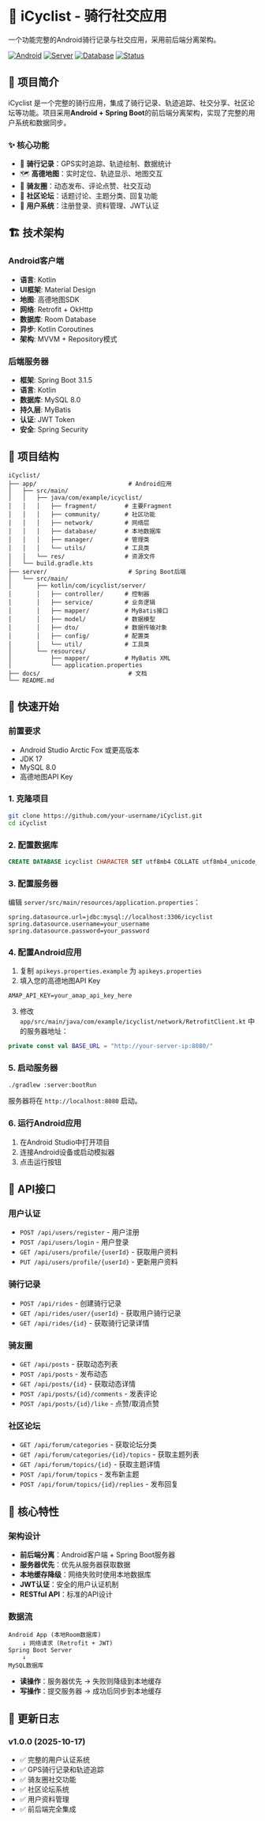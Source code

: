# 🚴 iCyclist - 骑行社交应用

一个功能完整的Android骑行记录与社交应用，采用前后端分离架构。

[![Android](https://img.shields.io/badge/Android-Kotlin-brightgreen)](https://kotlinlang.org/)
[![Server](https://img.shields.io/badge/Server-Spring%20Boot-blue)](https://spring.io/projects/spring-boot)
[![Database](https://img.shields.io/badge/Database-MySQL-orange)](https://www.mysql.com/)
[![Status](https://img.shields.io/badge/Status-Complete-success)](https://github.com)

## 📱 项目简介

iCyclist 是一个完整的骑行应用，集成了骑行记录、轨迹追踪、社交分享、社区论坛等功能。项目采用**Android + Spring Boot**的前后端分离架构，实现了完整的用户系统和数据同步。

### ✨ 核心功能

- 🚴 **骑行记录**：GPS实时追踪、轨迹绘制、数据统计
- 🗺️ **高德地图**：实时定位、轨迹显示、地图交互
- 📱 **骑友圈**：动态发布、评论点赞、社交互动
- 💬 **社区论坛**：话题讨论、主题分类、回复功能
- 👤 **用户系统**：注册登录、资料管理、JWT认证

## 🏗️ 技术架构

### Android客户端

- **语言**: Kotlin
- **UI框架**: Material Design
- **地图**: 高德地图SDK
- **网络**: Retrofit + OkHttp
- **数据库**: Room Database
- **异步**: Kotlin Coroutines
- **架构**: MVVM + Repository模式

### 后端服务器

- **框架**: Spring Boot 3.1.5
- **语言**: Kotlin
- **数据库**: MySQL 8.0
- **持久层**: MyBatis
- **认证**: JWT Token
- **安全**: Spring Security

## 📂 项目结构

```
iCyclist/
├── app/                          # Android应用
│   ├── src/main/
│   │   ├── java/com/example/icyclist/
│   │   │   ├── fragment/        # 主要Fragment
│   │   │   ├── community/       # 社区功能
│   │   │   ├── network/         # 网络层
│   │   │   ├── database/        # 本地数据库
│   │   │   ├── manager/         # 管理类
│   │   │   └── utils/           # 工具类
│   │   └── res/                 # 资源文件
│   └── build.gradle.kts
├── server/                       # Spring Boot后端
│   └── src/main/
│       ├── kotlin/com/icyclist/server/
│       │   ├── controller/      # 控制器
│       │   ├── service/         # 业务逻辑
│       │   ├── mapper/          # MyBatis接口
│       │   ├── model/           # 数据模型
│       │   ├── dto/             # 数据传输对象
│       │   ├── config/          # 配置类
│       │   └── util/            # 工具类
│       └── resources/
│           ├── mapper/          # MyBatis XML
│           └── application.properties
├── docs/                         # 文档
└── README.md
```

## 🚀 快速开始

### 前置要求

- Android Studio Arctic Fox 或更高版本
- JDK 17
- MySQL 8.0
- 高德地图API Key

### 1. 克隆项目

```bash
git clone https://github.com/your-username/iCyclist.git
cd iCyclist
```

### 2. 配置数据库

```sql
CREATE DATABASE icyclist CHARACTER SET utf8mb4 COLLATE utf8mb4_unicode_ci;
```

### 3. 配置服务器

编辑 `server/src/main/resources/application.properties`：

```properties
spring.datasource.url=jdbc:mysql://localhost:3306/icyclist
spring.datasource.username=your_username
spring.datasource.password=your_password
```

### 4. 配置Android应用

1. 复制 `apikeys.properties.example` 为 `apikeys.properties`
2. 填入您的高德地图API Key

```properties
AMAP_API_KEY=your_amap_api_key_here
```

3. 修改 `app/src/main/java/com/example/icyclist/network/RetrofitClient.kt` 中的服务器地址：

```kotlin
private const val BASE_URL = "http://your-server-ip:8080/"
```

### 5. 启动服务器

```bash
./gradlew :server:bootRun
```

服务器将在 `http://localhost:8080` 启动。

### 6. 运行Android应用

1. 在Android Studio中打开项目
2. 连接Android设备或启动模拟器
3. 点击运行按钮

## 🔌 API接口

### 用户认证

- `POST /api/users/register` - 用户注册
- `POST /api/users/login` - 用户登录
- `GET /api/users/profile/{userId}` - 获取用户资料
- `PUT /api/users/profile/{userId}` - 更新用户资料

### 骑行记录

- `POST /api/rides` - 创建骑行记录
- `GET /api/rides/user/{userId}` - 获取用户骑行记录
- `GET /api/rides/{id}` - 获取骑行记录详情

### 骑友圈

- `GET /api/posts` - 获取动态列表
- `POST /api/posts` - 发布动态
- `GET /api/posts/{id}` - 获取动态详情
- `POST /api/posts/{id}/comments` - 发表评论
- `POST /api/posts/{id}/like` - 点赞/取消点赞

### 社区论坛

- `GET /api/forum/categories` - 获取论坛分类
- `GET /api/forum/categories/{id}/topics` - 获取主题列表
- `GET /api/forum/topics/{id}` - 获取主题详情
- `POST /api/forum/topics` - 发布新主题
- `POST /api/forum/topics/{id}/replies` - 发布回复

## 🎯 核心特性

### 架构设计

- **前后端分离**：Android客户端 + Spring Boot服务器
- **服务器优先**：优先从服务器获取数据
- **本地缓存降级**：网络失败时使用本地数据库
- **JWT认证**：安全的用户认证机制
- **RESTful API**：标准的API设计

### 数据流

```
Android App (本地Room数据库)
    ↓ 网络请求 (Retrofit + JWT)
Spring Boot Server
    ↓
MySQL数据库
```

- **读操作**：服务器优先 → 失败则降级到本地缓存
- **写操作**：提交服务器 → 成功后同步到本地缓存


## 📝 更新日志

### v1.0.0 (2025-10-17)

- ✅ 完整的用户认证系统
- ✅ GPS骑行记录和轨迹追踪
- ✅ 骑友圈社交功能
- ✅ 社区论坛系统
- ✅ 用户资料管理
- ✅ 前后端完全集成

